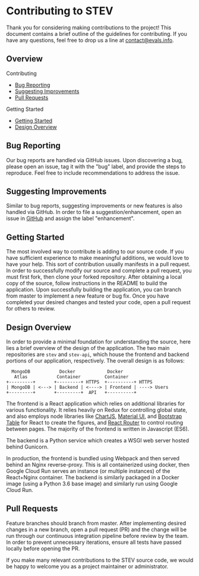 # Contributing to STEV

Thank you for considering making contributions to the project! This document
contains a brief outline of the guidelines for contributing. If you have any
questions, feel free to drop us a line at
[contact@evals.info](mailto:contact@evals.info).


## Overview

Contributing
  * [Bug Reporting](#bug-reporting)
  * [Suggesting Improvements](#suggesting-improvements)
  * [Pull Requests](#pull-requests)
  
Getting Started
  * [Getting Started](#getting-started)
  * [Design Overview](#design-overview)

## Bug Reporting
Our bug reports are handled via GitHub issues. Upon discovering a bug, please open an
issue, tag it with the "bug" label, and provide the steps to reproduce. Feel free to
include recommendations to address the issue.

## Suggesting Improvements
Similar to bug reports, suggesting improvements or new features is also handled
via GitHub. In order to file a suggestion/enhancement, open an issue in
[GitHub](https://github.com/stev-ou/stev-api/issues) and assign the label "enhancement". 

## Getting Started
The most involved way to contribute is adding to our source code. If you have
sufficient experience to make meaningful additions, we would love to have your
help. This sort of contribution usually manifests in a pull request. In order to
successfully modify our source and complete a pull request, you must first fork,
then clone your forked repository. After obtaining a local copy of the source, follow
instructions in the README to build the application. Upon successfully building
the application, you can branch from master to implement a new feature or bug
fix. Once you have completed your desired changes and tested your code, open a pull 
request for others to review.

## Design Overview
In order to provide a minimal foundation for understanding the source, here lies
a brief overview of the design of the application. The two main repositories are
`stev` and `stev-api`, which house the frontend and backend portions of our
application, respectively. The overall design is as follows: 
```
  MongoDB           Docker            Docker
   Atlas           Container         Container
+---------+       +---------+ HTTPS  +----------+ HTTPS 
| MongoDB | <---> | Backend | <----> | Frontend | ----> Users
+---------+       +---------+  API   +----------+
```
The frontend is a React application which relies on additional libraries for
various functionality. It relies heavily on Redux for controlling global state,
and also employs node libraries like
[ChartJS](https://www.npmjs.com/package/react-chartjs-2), [Material
UI](https://www.npmjs.com/package/@material-ui/core), and  [Bootstrap
Table](react-bootstrap-table-next) for React to create the figures, and [React
Router](https://www.npmjs.com/package/react-router-dom) to control routing
between pages. The majority of the frontend is written in Javascript (ES6).

The backend is a Python service which creates a WSGI web server hosted behind
Gunicorn. 

In production, the frontend is bundled using Webpack and then served behind an
Nginx reverse-proxy. This is all containerized using docker, then Google Cloud Run 
serves an instance (or multiple instances) of the React+Nginx container. 
The backend is similarly packaged in a Docker image
(using a Python 3.6 base image) and similarly run using Google Cloud Run. 

## Pull Requests
Feature branches should branch from master. After implementing desired changes
in a new branch, open a pull request (PR) and the change will be run through our 
continuous integration pipeline before review by the team. In order to prevent
unnecessary iterations, ensure all tests have passed locally before opening the PR. 

If you make many relevant contributions to the STEV source code, we would be happy 
to welcome you as a project maintainer or administrator.
